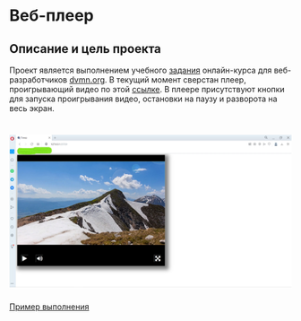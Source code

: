 # Веб-плеер
## Описание и цель проекта
Проект является выполнением учебного [задания](https://github.com/devmanorg/video-player-jslib) онлайн-курса для веб-разработчиков [dvmn.org](https://dvmn.org/).
В текущий момент сверстан плеер, проигрывающий видео по этой [ссылке](https://dvmn.org/media/filer_public/78/db/78db3456-3fd3-4504-9ed9-d2d1fd843c0b/highest_peak.mp4).
В плеере присутствуют кнопки для запуска проигрывания видео, остановки на паузу и разворота на весь экран.
# ![Иллюстрация к проекту](https://github.com/svgen83/player/blob/main/player.jpg)
[Пример выполнения](https://svgen83.github.io/player/)
